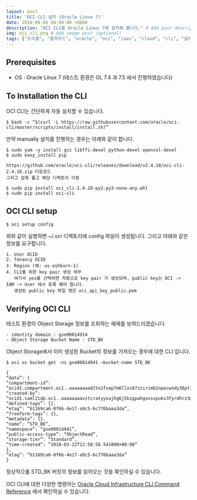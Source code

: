```yaml
---
layout: post
title: "OCI-CLI 설치 (Oracle Linux 7)"
date: 2018-09-06 00:00:00 +0800
description: "OCI CLI를 Oracle Linux 7에 설치해 봅니다." # Add post description (optional)
img: oci_cli.png # Add image post (optional)
tags: ["오라클", "클라우드", "oracle", "oci", "iaas", "cloud", "cli", "설치", "install"] # add tag
---
```


## Prerequisites

- OS : Oracle Linux 7 (테스트 환경은 OL 7.4 과 7.5 에서 진행하였습니다)


## To Installation the CLI

OCI CLI는 간단하게 자동 설치할 수 있습니다.

	$ bash -c “$(curl -L https://raw.githubusercontent.com/oracle/oci-cli/master/scripts/install/install.sh)”
	
만약 manually 설치를 진행하는 경우는 아래와 같이 합니다.

	$ sudo yum -y install gcc libffi-devel python-devel openssl-devel
	$ sudo easy_install pip
	
	https://github.com/oracle/oci-cli/releases/download/v2.4.18/oci-cli-2.4.18.zip 다운로드 
	그리고 압축 풀고 해당 디렉토리 이동
	
	$ sudo pip install oci_cli-2.4.18-py2.py3-none-any.whl
	$ sudo pip install oci-cli
	

## OCI CLI setup

	$ oci setup config
	
위와 같이 실행하면 ~/.oci 디렉토리에 config 파일이 생성됩니다.
그리고 아래와 같은 정보를 요구합니다.

	1. User OCID
	2. Tenancy OCID
	3. Region (예: us-ashburn-1)
	4. CLI를 위한 key pair 생성 여부 
	   여기서 yes를 선택하면 자동으로 key pair 가 생성되며, public key는 OCI -> IAM -> User 에서 등록 해야 합니다. 
	   생성된 public key 파일 명은 oci_api_key_public.pem
	   

## Verifying OCI CLI

테스트 환경의 Object Storage 정보를 조회하는 예제를 보여드리겠습니다.

	- identity domain : gse00014914
	- Object Storage Bucket Name : STD_BK
	
Object Storage에서 이미 생성된 Bucket의 정보를 가져오는 경우에 대한 CLI 입니다.

	$ oci os bucket get -ns gse00014941 –bucket-name STD_BK
	
	{
	“data”: {
	“compartment-id”: “ocid1.compartment.oc1..aaaaaaaad2te2fvep7m6llxc67zzirimb2npecwndy36pt7v4xzly7v6adza”,
	“created-by”: “ocid1.saml2idp.oc1..aaaaaaaavztcratyyxajhg6j5kzgpwhgsnsvpukv3fyrdhrz3mjdhlpkjbeq/cloud.admin”,
	“defined-tags”: {},
	“etag”: “61169ca6-0f6b-4e17-a9c5-6c776baaa3da”,
	“freeform-tags”: {},
	“metadata”: {},
	“name”: “STD_BK”,
	“namespace”: “gse00014941”,
	“public-access-type”: “ObjectRead”,
	“storage-tier”: “Standard”,
	“time-created”: “2018-03-22T12:58:58.541000+00:00”
	},
	“etag”: “61169ca6-0f6b-4e17-a9c5-6c776baaa3da”
	}

정상적으롤 STD_BK 버킷의 정보를 읽어오는 것을 확인하실 수 있습니다.

OCI CLI에 대한 다양한 명령어는 [Oracle Cloud Infrastructure CLI Command Reference](https://docs.cloud.oracle.com/iaas/tools/oci-cli/latest/oci_cli_docs/index.html) 에서 확인하실 수 있습니다.
